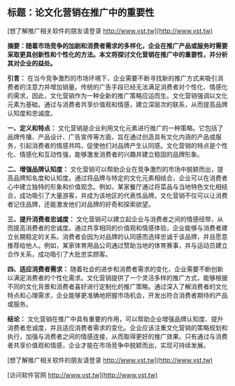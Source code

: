 ## **标题：论文化营销在推广中的重要性**

[想了解推广相关软件的朋友请登录 http://www.vst.tw](http://www.vst.tw)

**摘要：随着市场竞争的加剧和消费者需求的多样化，企业在推广产品或服务时需要采取更具创新性和个性化的方法。本文将探讨文化营销在推广中的重要性，并分析其对企业的益处。**

**引言：**
在当今竞争激烈的市场环境下，企业需要不断寻找新的推广方式来吸引消费者的注意力并增加销量。传统的广告手段已经无法满足消费者对个性化、情感化的需求，因此，文化营销作为一种全新的推广策略应运而生。文化营销强调以文化元素为基础，通过与消费者共享价值观和情感，建立深层次的联系，从而提高品牌认知度和忠诚度。

**一、定义和特点：**
文化营销是企业利用文化元素进行推广的一种策略。它包括了品牌传播、产品设计、广告宣传等方面，旨在通过创造具有文化内涵的产品或服务，引起消费者的情感共鸣，促使他们对品牌产生认同感。文化营销的特点是个性化、情感化和互动性强，能够激发消费者的兴趣并建立稳固的品牌形象。

**二、增强品牌认知度：**
文化营销可以帮助企业在竞争激烈的市场中脱颖而出，提高品牌知名度和认知度。通过将品牌与特定的文化元素相结合，企业可以在消费者心中建立独特的形象和价值观念。例如，某家餐厅通过将菜品与当地特色文化相结合，成功吸引了大量游客，并成为该地区的代表性品牌。文化营销不仅可以让消费者记住品牌，还能激发他们对品牌的好奇和探索欲望。

**三、提升消费者忠诚度：**
文化营销可以建立起企业与消费者之间的情感纽带，从而提高消费者的忠诚度。通过共享相同的价值观和情感体验，企业能够与消费者建立长期稳定的关系。消费者会因为对品牌的认同感而选择忠诚于该品牌，并且愿意推荐给他人。例如，某家体育用品公司通过赞助当地的体育赛事，并与运动员建立合作关系，成功吸引了大批忠实顾客。

**四、适应消费者需求：**
随着社会的进步和消费者需求的变化，企业需要不断创新以满足消费者的个性化需求。文化营销提供了一个灵活多样的推广方式，能够根据不同的文化背景和消费者喜好进行定制化的推广策略。通过深入了解消费者的文化特点和心理需求，企业能够更准确地把握市场机会，开发出符合消费者期待的产品或服务。

**结论：**
文化营销在推广中具有重要的作用，可以帮助企业增强品牌认知度、提升消费者忠诚度，并且适应消费者需求的变化。企业应该注重文化营销的策略规划和执行，加强与消费者之间的情感连接，从而取得更好的推广效果。只有通过与消费者共享价值观和情感，企业才能在市场竞争中脱颖而出，实现可持续发展。

[想了解推广相关软件的朋友请登录 http://www.vst.tw](http://www.vst.tw)


[访问软件官网 http://www.vst.tw](http://www.vst.tw)
